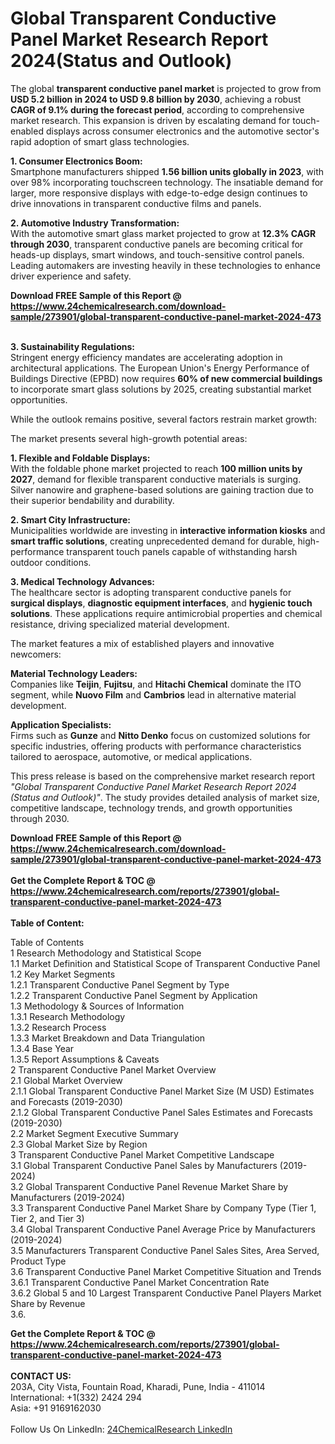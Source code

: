 <h1>Global Transparent Conductive Panel Market Research Report 2024(Status and Outlook)</h1><p>The global <strong>transparent conductive panel market</strong> is projected to grow from <strong>USD 5.2 billion in 2024 to USD 9.8 billion by 2030</strong>, achieving a robust <strong>CAGR of 9.1% during the forecast period</strong>, according to comprehensive market research. This expansion is driven by escalating demand for touch-enabled displays across consumer electronics and the automotive sector's rapid adoption of smart glass technologies.</p><p><strong>1. Consumer Electronics Boom:</strong><br>
Smartphone manufacturers shipped <strong>1.56 billion units globally in 2023</strong>, with over 98% incorporating touchscreen technology. The insatiable demand for larger, more responsive displays with edge-to-edge design continues to drive innovations in transparent conductive films and panels.</p><p><strong>2. Automotive Industry Transformation:</strong><br>
With the automotive smart glass market projected to grow at <strong>12.3% CAGR through 2030</strong>, transparent conductive panels are becoming critical for heads-up displays, smart windows, and touch-sensitive control panels. Leading automakers are investing heavily in these technologies to enhance driver experience and safety.</p><div><b>Download FREE Sample of this Report @ 
            <a href="https://www.24chemicalresearch.com/download-sample/273901/global-transparent-conductive-panel-market-2024-473">
            https://www.24chemicalresearch.com/download-sample/273901/global-transparent-conductive-panel-market-2024-473</a></b></div><br><p><strong>3. Sustainability Regulations:</strong><br>
Stringent energy efficiency mandates are accelerating adoption in architectural applications. The European Union's Energy Performance of Buildings Directive (EPBD) now requires <strong>60% of new commercial buildings</strong> to incorporate smart glass solutions by 2025, creating substantial market opportunities.</p><p>While the outlook remains positive, several factors restrain market growth:</p><p>The market presents several high-growth potential areas:</p><p><strong>1. Flexible and Foldable Displays:</strong><br>
With the foldable phone market projected to reach <strong>100 million units by 2027</strong>, demand for flexible transparent conductive materials is surging. Silver nanowire and graphene-based solutions are gaining traction due to their superior bendability and durability.</p><p><strong>2. Smart City Infrastructure:</strong><br>
Municipalities worldwide are investing in <strong>interactive information kiosks</strong> and <strong>smart traffic solutions</strong>, creating unprecedented demand for durable, high-performance transparent touch panels capable of withstanding harsh outdoor conditions.</p><p><strong>3. Medical Technology Advances:</strong><br>
The healthcare sector is adopting transparent conductive panels for <strong>surgical displays</strong>, <strong>diagnostic equipment interfaces</strong>, and <strong>hygienic touch solutions</strong>. These applications require antimicrobial properties and chemical resistance, driving specialized material development.</p><p>The market features a mix of established players and innovative newcomers:</p><p><strong>Material Technology Leaders:</strong><br>
Companies like <strong>Teijin</strong>, <strong>Fujitsu</strong>, and <strong>Hitachi Chemical</strong> dominate the ITO segment, while <strong>Nuovo Film</strong> and <strong>Cambrios</strong> lead in alternative material development.</p><p><strong>Application Specialists:</strong><br>
Firms such as <strong>Gunze</strong> and <strong>Nitto Denko</strong> focus on customized solutions for specific industries, offering products with performance characteristics tailored to aerospace, automotive, or medical applications.</p><p>This press release is based on the comprehensive market research report <em>"Global Transparent Conductive Panel Market Research Report 2024 (Status and Outlook)"</em>. The study provides detailed analysis of market size, competitive landscape, technology trends, and growth opportunities through 2030.</p><div><b>Download FREE Sample of this Report @ 
            <a href="https://www.24chemicalresearch.com/download-sample/273901/global-transparent-conductive-panel-market-2024-473">
            https://www.24chemicalresearch.com/download-sample/273901/global-transparent-conductive-panel-market-2024-473</a></b></div><br><div><b>Get the Complete Report & TOC @ 
            <a href="https://www.24chemicalresearch.com/reports/273901/global-transparent-conductive-panel-market-2024-473">
            https://www.24chemicalresearch.com/reports/273901/global-transparent-conductive-panel-market-2024-473</a></b></div><br>
            <b>Table of Content:</b><p>Table of Contents<br />
1 Research Methodology and Statistical Scope<br />
1.1 Market Definition and Statistical Scope of Transparent Conductive Panel<br />
1.2 Key Market Segments<br />
1.2.1 Transparent Conductive Panel Segment by Type<br />
1.2.2 Transparent Conductive Panel Segment by Application<br />
1.3 Methodology & Sources of Information<br />
1.3.1 Research Methodology<br />
1.3.2 Research Process<br />
1.3.3 Market Breakdown and Data Triangulation<br />
1.3.4 Base Year<br />
1.3.5 Report Assumptions & Caveats<br />
2 Transparent Conductive Panel Market Overview<br />
2.1 Global Market Overview<br />
2.1.1 Global Transparent Conductive Panel Market Size (M USD) Estimates and Forecasts (2019-2030)<br />
2.1.2 Global Transparent Conductive Panel Sales Estimates and Forecasts (2019-2030)<br />
2.2 Market Segment Executive Summary<br />
2.3 Global Market Size by Region<br />
3 Transparent Conductive Panel Market Competitive Landscape<br />
3.1 Global Transparent Conductive Panel Sales by Manufacturers (2019-2024)<br />
3.2 Global Transparent Conductive Panel Revenue Market Share by Manufacturers (2019-2024)<br />
3.3 Transparent Conductive Panel Market Share by Company Type (Tier 1, Tier 2, and Tier 3)<br />
3.4 Global Transparent Conductive Panel Average Price by Manufacturers (2019-2024)<br />
3.5 Manufacturers Transparent Conductive Panel Sales Sites, Area Served, Product Type<br />
3.6 Transparent Conductive Panel Market Competitive Situation and Trends<br />
3.6.1 Transparent Conductive Panel Market Concentration Rate<br />
3.6.2 Global 5 and 10 Largest Transparent Conductive Panel Players Market Share by Revenue<br />
3.6.</p><div><b>Get the Complete Report & TOC @ 
            <a href="https://www.24chemicalresearch.com/reports/273901/global-transparent-conductive-panel-market-2024-473">
            https://www.24chemicalresearch.com/reports/273901/global-transparent-conductive-panel-market-2024-473</a></b></div><br><b>CONTACT US:</b><br>
            203A, City Vista, Fountain Road, Kharadi, Pune, India - 411014<br>
            International: +1(332) 2424 294<br>
            Asia: +91 9169162030 <br><br>
            Follow Us On LinkedIn: <a href="https://www.linkedin.com/company/24chemicalresearch/">24ChemicalResearch LinkedIn</a>